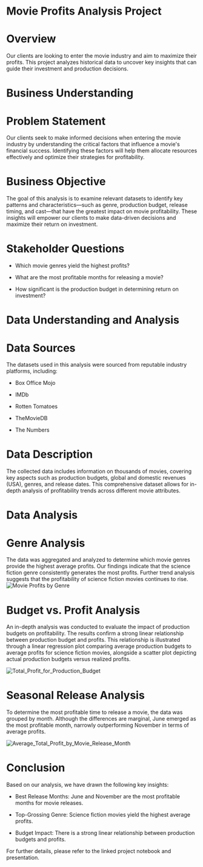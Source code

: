 # Movie Profits Analysis Project

# Overview

Our clients are looking to enter the movie industry and aim to maximize their profits. This project analyzes historical data to uncover key insights that can guide their investment and production decisions.

# Business Understanding

# Problem Statement

Our clients seek to make informed decisions when entering the movie industry by understanding the critical factors that influence a movie's financial success. Identifying these factors will help them allocate resources effectively and optimize their strategies for profitability.

# Business Objective

The goal of this analysis is to examine relevant datasets to identify key patterns and characteristics—such as genre, production budget, release timing, and cast—that have the greatest impact on movie profitability. These insights will empower our clients to make data-driven decisions and maximize their return on investment.

# Stakeholder Questions

* Which movie genres yield the highest profits?

* What are the most profitable months for releasing a movie?

* How significant is the production budget in determining return on investment?

# Data Understanding and Analysis

# Data Sources

The datasets used in this analysis were sourced from reputable industry platforms, including:

* Box Office Mojo

* IMDb

* Rotten Tomatoes

* TheMovieDB

* The Numbers

# Data Description

The collected data includes information on thousands of movies, covering key aspects such as production budgets, global and domestic revenues (USA), genres, and release dates. This comprehensive dataset allows for in-depth analysis of profitability trends across different movie attributes.

# Data Analysis

# Genre Analysis

The data was aggregated and analyzed to determine which movie genres provide the highest average profits. Our findings indicate that the science fiction genre consistently generates the most profits. Further trend analysis suggests that the profitability of science fiction movies continues to rise.
![Movie Profits by Genre](https://raw.githubusercontent.com/JesseMooreDS/dsc-phase-2-project-v3/blob/main/Mean_Total_Profit_By_Year.png)


# Budget vs. Profit Analysis

An in-depth analysis was conducted to evaluate the impact of production budgets on profitability. The results confirm a strong linear relationship between production budget and profits. This relationship is illustrated through a linear regression plot comparing average production budgets to average profits for science fiction movies, alongside a scatter plot depicting actual production budgets versus realized profits.

![Total_Profit_for_Production_Budget](https://raw.githubusercontent.com/JesseMooreDS/dsc-phase-2-project-v3/blob/main/Total_Profit_for_Production_Budget.png)



# Seasonal Release Analysis

To determine the most profitable time to release a movie, the data was grouped by month. Although the differences are marginal, June emerged as the most profitable month, narrowly outperforming November in terms of average profits.

![Average_Total_Profit_by_Movie_Release_Month](https://raw.githubusercontent.com/JesseMooreDS/dsc-phase-2-project-v3/blob/main/Average_Total_Profit_by_Movie_Release_Month.png)




# Conclusion

Based on our analysis, we have drawn the following key insights:

* Best Release Months: June and November are the most profitable months for movie releases.

* Top-Grossing Genre: Science fiction movies yield the highest average profits.

* Budget Impact: There is a strong linear relationship between production budgets and profits.

For further details, please refer to the linked project notebook and presentation.

